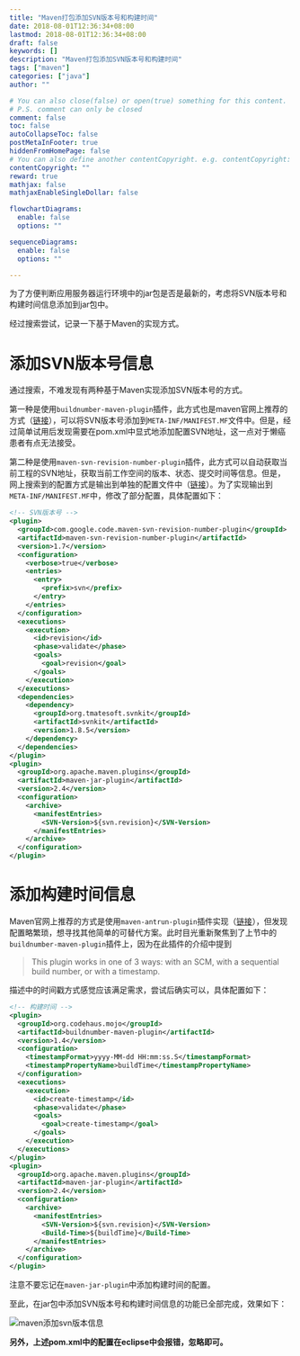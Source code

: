 ```yaml
---
title: "Maven打包添加SVN版本号和构建时间"
date: 2018-08-01T12:36:34+08:00
lastmod: 2018-08-01T12:36:34+08:00
draft: false
keywords: []
description: "Maven打包添加SVN版本号和构建时间"
tags: ["maven"]
categories: ["java"]
author: ""

# You can also close(false) or open(true) something for this content.
# P.S. comment can only be closed
comment: false
toc: false
autoCollapseToc: false
postMetaInFooter: true
hiddenFromHomePage: false
# You can also define another contentCopyright. e.g. contentCopyright: "This is another copyright."
contentCopyright: ""
reward: true
mathjax: false
mathjaxEnableSingleDollar: false

flowchartDiagrams:
  enable: false
  options: ""

sequenceDiagrams: 
  enable: false
  options: ""

---
```


为了方便判断应用服务器运行环境中的jar包是否是最新的，考虑将SVN版本号和构建时间信息添加到jar包中。

经过搜索尝试，记录一下基于Maven的实现方式。

<!--more-->

# 添加SVN版本号信息

通过搜索，不难发现有两种基于Maven实现添加SVN版本号的方式。

第一种是使用`buildnumber-maven-plugin`插件，此方式也是maven官网上推荐的方式（[链接](https://maven.apache.org/plugin-developers/cookbook/add-svn-revision-to-manifest.html)），可以将SVN版本号添加到`META-INF/MANIFEST.MF`文件中。但是，经过简单试用后发现需要在pom.xml中显式地添加配置SVN地址，这一点对于懒癌患者有点无法接受。

第二种是使用`maven-svn-revision-number-plugin`插件，此方式可以自动获取当前工程的SVN地址，获取当前工作空间的版本、状态、提交时间等信息。但是，网上搜索到的配置方式是输出到单独的配置文件中（[链接](https://blog.csdn.net/hy245120020/article/details/54405488)）。为了实现输出到`META-INF/MANIFEST.MF`中，修改了部分配置，具体配置如下：

```xml
<!-- SVN版本号 -->
<plugin>
  <groupId>com.google.code.maven-svn-revision-number-plugin</groupId>
  <artifactId>maven-svn-revision-number-plugin</artifactId>
  <version>1.7</version>
  <configuration>
    <verbose>true</verbose>
    <entries>
      <entry>
        <prefix>svn</prefix>
      </entry>
    </entries>
  </configuration>
  <executions>
    <execution>
      <id>revision</id>
      <phase>validate</phase>
      <goals>
        <goal>revision</goal>
      </goals>
    </execution>
  </executions>
  <dependencies>
    <dependency>
      <groupId>org.tmatesoft.svnkit</groupId>
      <artifactId>svnkit</artifactId>
      <version>1.8.5</version>
    </dependency>
  </dependencies>
</plugin>
<plugin>
  <groupId>org.apache.maven.plugins</groupId>
  <artifactId>maven-jar-plugin</artifactId>
  <version>2.4</version>
  <configuration>
    <archive>
      <manifestEntries>
        <SVN-Version>${svn.revision}</SVN-Version>
      </manifestEntries>
    </archive>
  </configuration>
</plugin>
```

# 添加构建时间信息

Maven官网上推荐的方式是使用`maven-antrun-plugin`插件实现（[链接](https://maven.apache.org/plugin-developers/cookbook/add-build-time-to-manifest.html)），但发现配置略繁琐，想寻找其他简单的可替代方案。此时目光重新聚焦到了上节中的`buildnumber-maven-plugin`插件上，因为在此插件的介绍中提到

> This plugin works in one of 3 ways: with an SCM, with a sequential build number, or with a timestamp.

描述中的时间戳方式感觉应该满足需求，尝试后确实可以，具体配置如下：

```xml
<!-- 构建时间 -->
<plugin>
  <groupId>org.codehaus.mojo</groupId>
  <artifactId>buildnumber-maven-plugin</artifactId>
  <version>1.4</version>
  <configuration>
    <timestampFormat>yyyy-MM-dd HH:mm:ss.S</timestampFormat>
    <timestampPropertyName>buildTime</timestampPropertyName>
  </configuration>
  <executions>
    <execution>
      <id>create-timestamp</id>
      <phase>validate</phase>
      <goals>
        <goal>create-timestamp</goal>
      </goals>
    </execution>
  </executions>
</plugin>
<plugin>
  <groupId>org.apache.maven.plugins</groupId>
  <artifactId>maven-jar-plugin</artifactId>
  <version>2.4</version>
  <configuration>
    <archive>
      <manifestEntries>
        <SVN-Version>${svn.revision}</SVN-Version>
        <Build-Time>${buildTime}</Build-Time>
      </manifestEntries>
    </archive>
  </configuration>
</plugin>
```

注意不要忘记在`maven-jar-plugin`中添加构建时间的配置。

至此，在jar包中添加SVN版本号和构建时间信息的功能已全部完成，效果如下：

![maven添加svn版本信息](http://ocd8m6zlz.bkt.clouddn.com/maven添加svn版本信息.png)

**另外，上述pom.xml中的配置在eclipse中会报错，忽略即可。**
